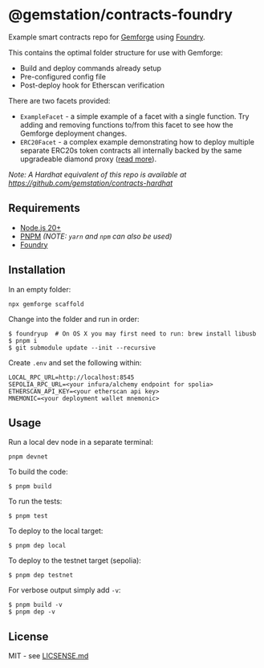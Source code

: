 # @gemstation/contracts-foundry

Example smart contracts repo for [Gemforge](https://gemforge.xyz) using [Foundry](https://github.com/foundry-rs/foundry).

This contains the optimal folder structure for use with Gemforge:

* Build and deploy commands already setup
* Pre-configured config file
* Post-deploy hook for Etherscan verification

There are two facets provided:

* `ExampleFacet` - a simple example of a facet with a single function. Try adding and removing functions to/from this facet to see how the Gemforge deployment changes.
* `ERC20Facet` - a complex example demonstrating how to deploy multiple separate ERC20s token contracts all internally backed by the same upgradeable diamond proxy ([read more](https://hiddentao.com/archives/2023/08/08/building-multiple-nft-and-erc-20-tokens-backed-by-a-single-upgradeable-smart-contract)).

_Note: A Hardhat equivalent of this repo is available at https://github.com/gemstation/contracts-hardhat_

## Requirements

* [Node.js 20+](https://nodejs.org)
* [PNPM](https://pnpm.io/) _(NOTE: `yarn` and `npm` can also be used)_
* [Foundry](https://github.com/foundry-rs/foundry/blob/master/README.md)

## Installation

In an empty folder:

```
npx gemforge scaffold
```

Change into the folder and run in order:

```
$ foundryup  # On OS X you may first need to run: brew install libusb
$ pnpm i
$ git submodule update --init --recursive
```

Create `.env` and set the following within:

```
LOCAL_RPC_URL=http://localhost:8545
SEPOLIA_RPC_URL=<your infura/alchemy endpoint for spolia>
ETHERSCAN_API_KEY=<your etherscan api key>
MNEMONIC=<your deployment wallet mnemonic>
```

## Usage

Run a local dev node in a separate terminal:

```
pnpm devnet
```

To build the code:

```
$ pnpm build
```

To run the tests:

```
$ pnpm test
```

To deploy to the local target:

```
$ pnpm dep local
```

To deploy to the testnet target (sepolia):

```
$ pnpm dep testnet
```

For verbose output simply add `-v`:

```
$ pnpm build -v
$ pnpm dep -v
```

## License

MIT - see [LICSENSE.md](LICENSE.md)
